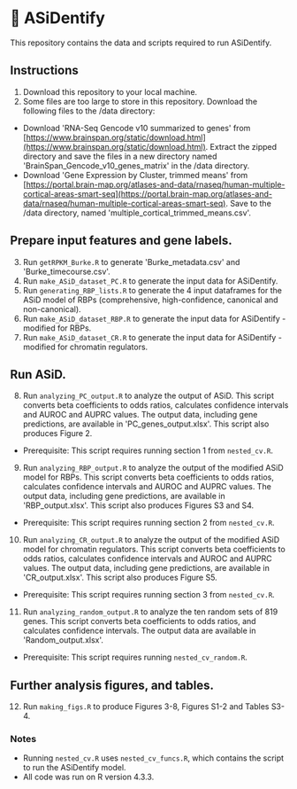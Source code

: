 # :brain: ASiDentify

This repository contains the data and scripts required to run ASiDentify.

## Instructions
1. Download this repository to your local machine.
2. Some files are too large to store in this repository. Download the following files to the /data directory:
* Download 'RNA-Seq Gencode v10 summarized to genes' from [https://www.brainspan.org/static/download.html](https://www.brainspan.org/static/download.html). Extract the zipped directory and save the files in a new directory named 'BrainSpan_Gencode_v10_genes_matrix' in the /data directory.
* Download 'Gene Expression by Cluster, trimmed means' from [https://portal.brain-map.org/atlases-and-data/rnaseq/human-multiple-cortical-areas-smart-seq](https://portal.brain-map.org/atlases-and-data/rnaseq/human-multiple-cortical-areas-smart-seq). Save to the /data directory, named 'multiple_cortical_trimmed_means.csv'.

## Prepare input features and gene labels. 
3. Run `getRPKM_Burke.R` to generate 'Burke_metadata.csv' and 'Burke_timecourse.csv'.
4. Run `make_ASiD_dataset_PC.R` to generate the input data for ASiDentify. 
5. Run `generating_RBP_lists.R` to generate the 4 input dataframes for the ASiD model of RBPs (comprehensive, high-confidence, canonical and non-canonical). 
6. Run `make_ASiD_dataset_RBP.R` to generate the input data for ASiDentify - modified for RBPs. 
7. Run `make_ASiD_dataset_CR.R` to generate the input data for ASiDentify - modified for chromatin regulators. 

## Run ASiD.
8. Run `analyzing_PC_output.R` to analyze the output of ASiD. This script converts beta coefficients to odds ratios, calculates confidence intervals and AUROC and AUPRC values. The output data, including gene predictions, are available in 'PC_genes_output.xlsx'. This script also produces Figure 2.
* Prerequisite: This script requires running section 1 from `nested_cv.R`.

9. Run `analyzing_RBP_output.R` to analyze the output of the modified ASiD model for RBPs. This script converts beta coefficients to odds ratios, calculates confidence intervals and AUROC and AUPRC values. The output data, including gene predictions, are available in 'RBP_output.xlsx'. This script also produces Figures S3 and S4.
* Prerequisite: This script requires running section 2 from `nested_cv.R`.

10. Run `analyzing_CR_output.R` to analyze the output of the modified ASiD model for chromatin regulators. This script converts beta coefficients to odds ratios, calculates confidence intervals and AUROC and AUPRC values. The output data, including gene predictions, are available in 'CR_output.xlsx'. This script also produces Figure S5.
* Prerequisite: This script requires running section 3 from `nested_cv.R`.

11. Run `analyzing_random_output.R` to analyze the ten random sets of 819 genes. This script converts beta coefficients to odds ratios, and calculates confidence intervals. The output data are available in 'Random_output.xlsx'. 
* Prerequisite: This script requires running `nested_cv_random.R`.

## Further analysis figures, and tables.
12. Run `making_figs.R` to produce Figures 3-8, Figures S1-2 and Tables S3-4.



### Notes
* Running `nested_cv.R` uses `nested_cv_funcs.R`, which contains the script to run the ASiDentify model. 
* All code was run on R version 4.3.3.
